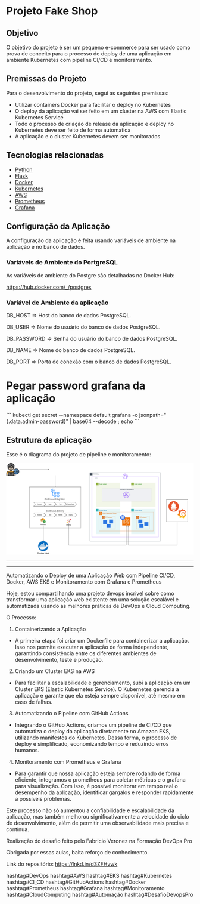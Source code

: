 # Projeto Fake Shop
## Objetivo
O objetivo do projeto é ser um pequeno e-commerce para ser usado como prova de conceito para o processo de deploy de uma aplicação em ambiente Kubernetes com pipeline CI/CD e monitoramento.

## Premissas do Projeto
Para o desenvolvimento do projeto, segui as seguintes premissas:
- Utilizar containers Docker para facilitar o deploy no Kubernetes
- O deploy da aplicação vai ser feito em um cluster na AWS com Elastic Kubernetes Service
- Todo o processo de criação de release da aplicação e deploy no Kubernetes deve ser feito de forma automatica
- A aplicação e o cluster Kubernetes devem ser monitorados 

## Tecnologias relacionadas
- [Python](https://www.python.org/)
- [Flask](https://flask.palletsprojects.com/)
- [Docker](https://www.docker.com/)
- [Kubernetes](https://kubernetes.io/)
- [AWS](https://aws.amazon.com/pt/eks/)
- [Prometheus](https://prometheus.io/)
- [Grafana](https://grafana.com/grafana/)

## Configuração da Aplicação

A configuração da aplicação é feita usando variáveis de ambiente na aplicação e no banco de dados.

### Variáveis de Ambiente do PortgreSQL

As variáveis de ambiente do Postgre são detalhadas no Docker Hub:

https://hub.docker.com/_/postgres

### Variável de Ambiente da aplicação

DB_HOST => Host do banco de dados PostgreSQL.

DB_USER => Nome do usuário do banco de dados PostgreSQL.

DB_PASSWORD => Senha do usuário do banco de dados PostgreSQL.

DB_NAME => Nome do banco de dados PostgreSQL.

DB_PORT => Porta de conexão com o banco de dados PostgreSQL.


# Pegar password grafana da aplicação
´´´
kubectl get secret --namespace default grafana -o jsonpath="{.data.admin-password}" | base64 --decode ; echo
´´´


## Estrutura da aplicação

Esse é o diagrama do projeto de pipeline e monitoramento:

![Diagrama do Projeto](docs/diagrama.drawio.png)


-----------------------------------------------------------------------------------------------------------------

-----------------------------------------------------------------------------------------------------------------

Automatizando o Deploy de uma Aplicação Web com Pipeline CI/CD, Docker, AWS EKS e Monitoramento com Grafana e Prometheus

Hoje, estou compartilhando uma projeto devops incrivel sobre como transformar uma aplicação web existente em uma solução escalável e automatizada usando as melhores práticas de DevOps e Cloud Computing.

 O Processo:

1. Containerizando a Aplicação
 
 - A primeira etapa foi criar um Dockerfile para containerizar a aplicação. Isso nos permite executar a aplicação de forma independente, garantindo consistência entre os diferentes ambientes de desenvolvimento, teste e produção.
 
2. Criando um Cluster EKS na AWS
 
 - Para facilitar a escalabilidade e gerenciamento, subi a aplicação em um Cluster EKS (Elastic Kubernetes Service). O Kubernetes gerencia a aplicação e garante que ela esteja sempre disponível, até mesmo em caso de falhas.
 
3. Automatizando o Pipeline com GitHub Actions
 
 - Integrando o GitHub Actions, criamos um pipeline de CI/CD que automatiza o deploy da aplicação diretamente no Amazon EKS, utilizando manifestos do Kubernetes. Dessa forma, o processo de deploy é simplificado, economizando tempo e reduzindo erros humanos.
 

4. Monitoramento com Prometheus e Grafana
 
 - Para garantir que nossa aplicação esteja sempre rodando de forma eficiente, integramos o prometheus para coletar métricas e o grafana para visualização. Com isso, é possível monitorar em tempo real o desempenho da aplicação, identificar gargalos e responder rapidamente a possíveis problemas.


Este processo não só aumentou a confiabilidade e escalabilidade da aplicação, mas também melhorou significativamente a velocidade do ciclo de desenvolvimento, além de permitir uma observabilidade mais precisa e contínua.

Realização do desafio feito pelo Fabricio Veronez na Formação DevOps Pro

Obrigada por essas aulas, baita reforço de conhecimento.

Link do repositório: https://lnkd.in/d3ZFHvwk

hashtag#DevOps hashtag#AWS hashtag#EKS hashtag#Kubernetes hashtag#CI_CD hashtag#GitHubActions hashtag#Docker hashtag#Prometheus hashtag#Grafana hashtag#Monitoramento hashtag#CloudComputing hashtag#Automação hashtag#DesafioDevopsPro